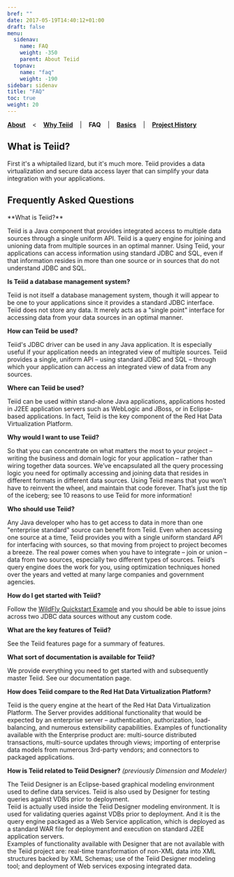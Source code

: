 ```yaml
---
bref: ""
date: 2017-05-19T14:40:12+01:00
draft: false
menu:
  sidenav:
    name: FAQ
    weight: -350
    parent: About Teiid
  topnav:
    name: "faq"
    weight: -190
sidebar: sidenav
title: "FAQ"
toc: true
weight: 20
---
```

[**About**](..) &nbsp;&nbsp; < &nbsp;&nbsp; [**Why Teiid**](../why-teiid) &nbsp;&nbsp; | &nbsp;&nbsp; **FAQ** &nbsp;&nbsp; | &nbsp;&nbsp; [**Basics**](../basics) &nbsp;&nbsp; | &nbsp;&nbsp; [**Project History**](../history)

## What is Teiid? 
First it's a whiptailed lizard, but it's much more. Teiid provides a data virtualization and secure data access layer that can simplify your data integration with your applications. 


## Frequently Asked Questions

<div id="proj_faq">**What is Teiid?**

Teiid is a Java component that provides integrated access to multiple data sources through a single uniform API. Teiid is a query engine for joining and unioning data from multiple sources in an optimal manner. Using Teiid, your applications can access information using standard JDBC and SQL, even if that information resides in more than one source or in sources that do not understand JDBC and SQL.

**Is Teiid a database management system?**

Teiid is not itself a database management system, though it will appear to be one to your applications since it provides a standard JDBC interface. Teiid does not store any data. It merely acts as a "single point" interface for accessing data from your data sources in an optimal manner.

**How can Teiid** **be used?**

Teiid's JDBC driver can be used in any Java application. It is especially useful if your application needs an integrated view of multiple sources. Teiid provides a single, uniform API – using standard JDBC and SQL – through which your application can access an integrated view of data from any sources.

**Where can Teiid be used?**

Teiid can be used within stand-alone Java applications, applications hosted in J2EE application servers such as WebLogic and JBoss, or in Eclipse-based applications. In fact, Teiid is the key component of the Red Hat Data Virtualization Platform.

**Why would I want to use Teiid?**

So that you can concentrate on what matters the most to your project – writing the business and domain logic for your application – rather than wiring together data sources. We’ve encapsulated all the query processing logic you need for optimally accessing and joining data that resides in different formats in different data sources. Using Teiid means that you won’t have to reinvent the wheel, and maintain that code forever. That’s just the tip of the iceberg; see 10 reasons to use Teiid for more information!

**Who should use Teiid?**

Any Java developer who has to get access to data in more than one "enterprise standard" source can benefit from Teiid. Even when accessing one source at a time, Teiid provides you with a single uniform standard API for interfacing with sources, so that moving from project to project becomes a breeze. The real power comes when you have to integrate – join or union – data from two sources, especially two different types of sources. Teiid’s query engine does the work for you, using optimization techniques honed over the years and vetted at many large companies and government agencies.

**How do I get started with Teiid?**

Follow the [WildFly Quickstart Example](https://github.com/teiid/teiid-wildfly-quickstarts) and you should be able to issue joins across two JDBC data sources without any custom code.

**What are the key features of Teiid?**

See the Teiid features page for a summary of features.

**What sort of documentation is available for Teiid?**

We provide everything you need to get started with and subsequently master Teiid. See our documentation page.

**How does Teiid compare to the Red Hat Data Virtualization Platform?**

Teiid is the query engine at the heart of the Red Hat Data Virtualization Platform. The Server provides additional functionality that would be expected by an enterprise server – authentication, authorization, load-balancing, and numerous extensibility capabilities. Examples of functionality available with the Enterprise product are: multi-source distributed transactions, multi-source updates through views; importing of enterprise data models from numerous 3rd-party vendors; and connectors to packaged applications.

**How is Teiid related to Teiid Designer?** _(previously Dimension and Modeler)_

The Teiid Designer is an Eclipse-based graphical modeling environment used to define data services. Teiid is also used by Designer for testing queries against VDBs prior to deployment.  
Teiid is actually used inside the Teiid Designer modeling environment. It is used for validating queries against VDBs prior to deployment. And it is the query engine packaged as a Web Service application, which is deployed as a standard WAR file for deployment and execution on standard J2EE application servers.  
Examples of functionality available with Designer that are not available with the Teiid project are: real-time transformation of non-XML data into XML structures backed by XML Schemas; use of the Teiid Designer modeling tool; and deployment of Web services exposing integrated data.
